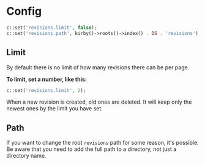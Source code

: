 # Config

```php
c::set('revisions.limit', false);
c::set('revisions.path', kirby()->roots()->index() . DS . 'revisions');
```

## Limit

By default there is no limit of how many revisions there can be per page.

**To limit, set a number, like this:**

```php
c::set('revisions.limit', 2);
```

When a new revision is created, old ones are deleted. It will keep only the newest ones by the limit you have set.

## Path

If you want to change the root `revisions` path for some reason, it's possible. Be aware that you need to add the full path to a directory, not just a directory name.